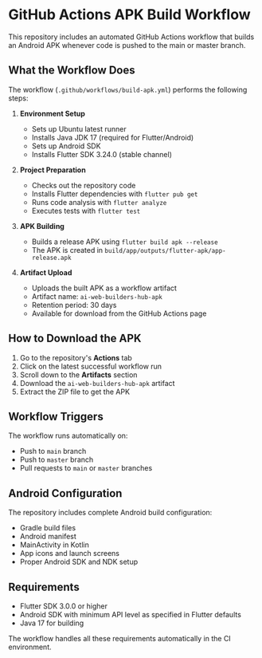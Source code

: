 # GitHub Actions APK Build Workflow

This repository includes an automated GitHub Actions workflow that builds an Android APK whenever code is pushed to the main or master branch.

## What the Workflow Does

The workflow (`.github/workflows/build-apk.yml`) performs the following steps:

1. **Environment Setup**
   - Sets up Ubuntu latest runner
   - Installs Java JDK 17 (required for Flutter/Android)
   - Sets up Android SDK
   - Installs Flutter SDK 3.24.0 (stable channel)

2. **Project Preparation**
   - Checks out the repository code
   - Installs Flutter dependencies with `flutter pub get`
   - Runs code analysis with `flutter analyze`
   - Executes tests with `flutter test`

3. **APK Building**
   - Builds a release APK using `flutter build apk --release`
   - The APK is created in `build/app/outputs/flutter-apk/app-release.apk`

4. **Artifact Upload**
   - Uploads the built APK as a workflow artifact
   - Artifact name: `ai-web-builders-hub-apk`
   - Retention period: 30 days
   - Available for download from the GitHub Actions page

## How to Download the APK

1. Go to the repository's **Actions** tab
2. Click on the latest successful workflow run
3. Scroll down to the **Artifacts** section
4. Download the `ai-web-builders-hub-apk` artifact
5. Extract the ZIP file to get the APK

## Workflow Triggers

The workflow runs automatically on:
- Push to `main` branch
- Push to `master` branch
- Pull requests to `main` or `master` branches

## Android Configuration

The repository includes complete Android build configuration:
- Gradle build files
- Android manifest
- MainActivity in Kotlin
- App icons and launch screens
- Proper Android SDK and NDK setup

## Requirements

- Flutter SDK 3.0.0 or higher
- Android SDK with minimum API level as specified in Flutter defaults
- Java 17 for building

The workflow handles all these requirements automatically in the CI environment.